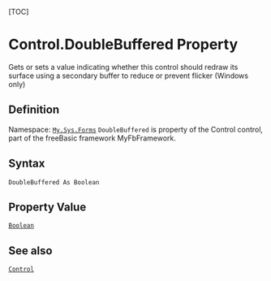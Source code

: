 [TOC]
# Control.DoubleBuffered Property
Gets or sets a value indicating whether this control should redraw its surface using a secondary buffer to reduce or prevent flicker (Windows only)
## Definition
Namespace: [`My.Sys.Forms`](My.Sys.Forms.md)
`DoubleBuffered` is property of the Control control, part of the freeBasic framework MyFbFramework.
## Syntax
```freeBasic
DoubleBuffered As Boolean
```
## Property Value
[`Boolean`]("https://www.freebasic.net/wiki/KeyPgBoolean")
## See also
[`Control`](Control.md)
